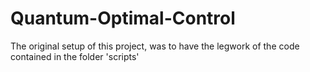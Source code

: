 # Quantum-Optimal-Control

The original setup of this project, was to have the legwork of the code contained in the folder 'scripts'
